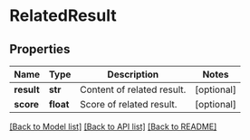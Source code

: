 # RelatedResult

## Properties
Name | Type | Description | Notes
------------ | ------------- | ------------- | -------------
**result** | **str** | Content of related result. | [optional] 
**score** | **float** | Score of related result. | [optional] 

[[Back to Model list]](../README.md#documentation-for-models) [[Back to API list]](../README.md#documentation-for-api-endpoints) [[Back to README]](../README.md)


